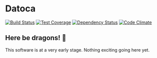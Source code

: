 # Datoca
[![Build Status](https://travis-ci.org/oesgalha/datoca.svg?branch=develop)](https://travis-ci.org/oesgalha/datoca)
[![Test Coverage](https://codeclimate.com/github/oesgalha/datoca/badges/coverage.svg)](https://codeclimate.com/github/oesgalha/datoca/coverage)
[![Dependency Status](https://gemnasium.com/badges/github.com/oesgalha/datoca.svg)](https://gemnasium.com/github.com/oesgalha/datoca)
[![Code Climate](https://codeclimate.com/github/oesgalha/datoca/badges/gpa.svg)](https://codeclimate.com/github/oesgalha/datoca)


## Here be dragons! :dragon:

This software is at a very early stage.
Nothing exciting going here yet.
